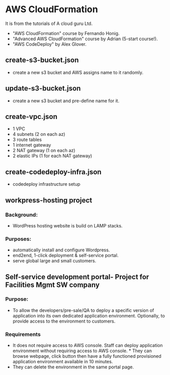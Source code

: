 # AWS CloudFormation
It is from the tutorials of A cloud guru Ltd.
* "AWS CloudFormation" course by Fernando Honig.
* "Advanced AWS CloudFormation" course by Adrian (5-start course!).
* "AWS CodeDeploy" by Alex Glover.

## create-s3-bucket.json
* create a new s3 bucket and AWS assigns name to it randomly.

## update-s3-bucket.json
* create a new s3 bucket and pre-define name for it.

## create-vpc.json
* 1 VPC
* 4 subnets (2 on each az)
* 3 route tables
* 1 internet gateway
* 2 NAT gateway (1 on each az)
* 2 elastic IPs (1 for each NAT gateway)

## create-codedeploy-infra.json
* codedeploy infrastructure setup


## workpress-hosting project

### Background:
* WordPress hosting website is build on LAMP stacks.

### Purposes:
* automatically install and configure Wordpress.
* end2end, 1-click deployment & self-service portal.
* serve global large and small customers.

## Self-service development portal- Project for Facilities Mgmt SW company

### Purpose:
* To allow the developers/pre-sale/QA to deploy a specific version of application into its own dedicated application environment. Optionally, to provide access to the environment to customers.

### Requirements
* It does not require access to AWS console. Staff can deploy application environment without requiring access to AWS console. * They can browse webpage, click button then have a fully functioned provisioned application environment available in 10 minutes.
* They can delete the environment in the same portal page.  
